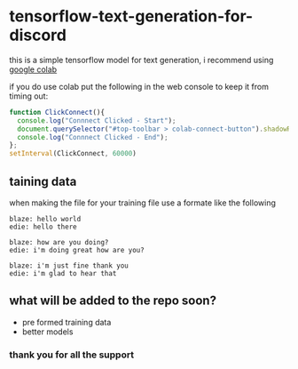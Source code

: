 # tensorflow-text-generation-for-discord

this is a simple tensorflow model for text generation, i recommend using [google colab](https://colab.research.google.com/)

if you do use colab put the following in the web console to keep it from timing out:
```js
function ClickConnect(){
  console.log("Connnect Clicked - Start"); 
  document.querySelector("#top-toolbar > colab-connect-button").shadowRoot.querySelector("#connect").click();
  console.log("Connnect Clicked - End"); 
};
setInterval(ClickConnect, 60000)
```
## taining data

when making the file for your training file use a formate like the following 
```
blaze: hello world
edie: hello there

blaze: how are you doing?
edie: i'm doing great how are you?

blaze: i'm just fine thank you
edie: i'm glad to hear that
```

## what will be added to the repo soon?

- pre formed training data
- better models 


### thank you for all the support
